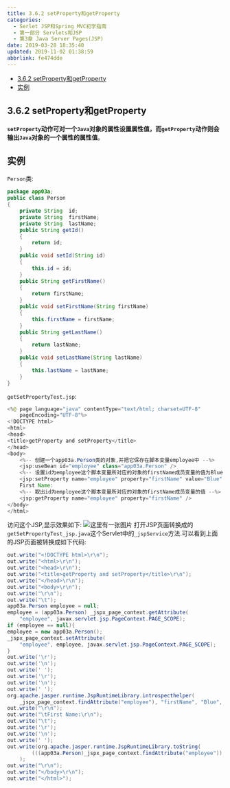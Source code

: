 ```yaml
---
title: 3.6.2 setProperty和getProperty
categories: 
  - Serlet JSP和Spring MVC初学指南
  - 第一部分 Servlets和JSP
  - 第3章 Java Server Pages(JSP)
date: 2019-03-28 18:35:40
updated: 2019-11-02 01:38:59
abbrlink: fe474dde
---
```

- [3.6.2 setProperty和getProperty](/ReadingNotes/fe474dde/#3-6-2-setProperty和getProperty)
- [实例](/ReadingNotes/fe474dde/#实例)

<!--more-->
<script src="https://cdn.bootcss.com/jquery/3.4.0/jquery.slim.min.js"></script>
<script>$(document).ready(function () {$(".post-body > ul:nth-child(1)").hide();});</script>

<!--end-->
## 3.6.2 setProperty和getProperty ##
**`setProperty`动作可对一个`Java`对象的属性设置属性值，而`getProperty`动作则会输出`Java`对象的一个属性的属性值**。
## 实例 ##
`Person`类:
```java
package app03a;
public class Person
{
	private String	id;
	private String	firstName;
	private String	lastName;
	public String getId()
	{
		return id;
	}
	public void setId(String id)
	{
		this.id = id;
	}
	public String getFirstName()
	{
		return firstName;
	}
	public void setFirstName(String firstName)
	{
		this.firstName = firstName;
	}
	public String getLastName()
	{
		return lastName;
	}
	public void setLastName(String lastName)
	{
		this.lastName = lastName;
	}
}
```
`getSetPropertyTest.jsp`:
```java
<%@ page language="java" contentType="text/html; charset=UTF-8"
	pageEncoding="UTF-8"%>
<!DOCTYPE html>
<html>
<head>
<title>getProperty and setProperty</title>
</head>
<body>
	<%-- 创建一个app03a.Person类的对象,并把它保存在脚本变量employee中 --%>
	<jsp:useBean id="employee" class="app03a.Person" />
	<%-- 设置id为employee这个脚本变量所对应的对象的firstName成员变量的值为Blue --%>
	<jsp:setProperty name="employee" property="firstName" value="Blue" />
	First Name:
	<%-- 取出id为employee这个脚本变量所对应的对象的firstName成员变量的值 --%>
	<jsp:getProperty name="employee" property="firstName" />
</body>
</html>
```
访问这个JSP,显示效果如下:
![这里有一张图片](https://image-1257720033.cos.ap-shanghai.myqcloud.com/blog/readbooknote/ServlerJSPAndSpring%20MVCChuXueZhiNan/Chapter3/6.png)
打开JSP页面转换成的`getSetPropertyTest_jsp.java`这个Servlet中的`_jspService`方法.可以看到上面的JSP页面被转换成如下代码:
```java
out.write("<!DOCTYPE html>\r\n");
out.write("<html>\r\n");
out.write("<head>\r\n");
out.write("<title>getProperty and setProperty</title>\r\n");
out.write("</head>\r\n");
out.write("<body>\r\n");
out.write("\r\n");
out.write("\t");
app03a.Person employee = null;
employee = (app03a.Person) _jspx_page_context.getAttribute(
	"employee", javax.servlet.jsp.PageContext.PAGE_SCOPE);
if (employee == null){
employee = new app03a.Person();
_jspx_page_context.setAttribute(
	"employee", employee, javax.servlet.jsp.PageContext.PAGE_SCOPE);
}
out.write('\r');
out.write('\n');
out.write('	');
out.write('\r');
out.write('\n');
out.write('	');
org.apache.jasper.runtime.JspRuntimeLibrary.introspecthelper(
	_jspx_page_context.findAttribute("employee"), "firstName", "Blue", null, null, false);
out.write("\r\n");
out.write("\tFirst Name:\r\n");
out.write("\t");
out.write('\r');
out.write('\n');
out.write('	');
out.write(org.apache.jasper.runtime.JspRuntimeLibrary.toString(
		(((app03a.Person)_jspx_page_context.findAttribute("employee")).getFirstName()))
	);
out.write("\r\n");
out.write("</body>\r\n");
out.write("</html>");
```


